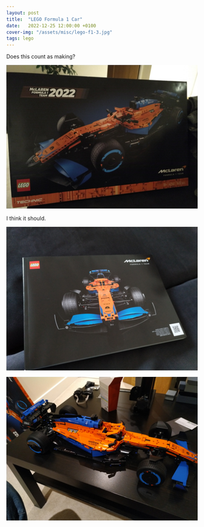 ```yaml
---
layout: post
title:  "LEGO Formula 1 Car"
date:   2022-12-25 12:00:00 +0100
cover-img: "/assets/misc/lego-f1-3.jpg"
tags: lego
---
```

Does this count as making?

![Lego F1 Box](/assets/misc/lego-f1-1.jpg)

I think it should.

![Lego F1 Instructions](/assets/misc/lego-f1-2.jpg)

![Lego F1 Complete](/assets/misc/lego-f1-3.jpg)
